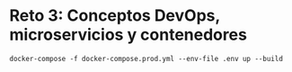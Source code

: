 # Reto 3: Conceptos DevOps, microservicios y contenedores

```
docker-compose -f docker-compose.prod.yml --env-file .env up --build
```
